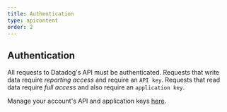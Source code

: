```yaml
---
title: Authentication
type: apicontent
order: 2
---
```

## Authentication
All requests to Datadog's API must be authenticated. Requests that write data require *reporting access* and require an `API key`. Requests that read data require *full access* and also require an `application key`.

Manage your account's API and application keys [here](https://app.datadoghq.com/account/settings#api).